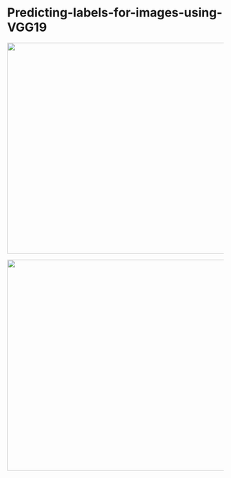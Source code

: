 # Predicting-labels-for-images-using-VGG19

  <p align= "center">
        <img width="800" height="490" src="https://user-images.githubusercontent.com/63724986/107966412-d0fcab80-6fd1-11eb-997d-ae437a8553fb.jpg"> 
    </p>
    
   <p align= "center">
        <img width="800" height="490" src="https://user-images.githubusercontent.com/63724986/107966417-d35f0580-6fd1-11eb-8ea0-bec75e3eeb31.jpg"> 
    </p>
